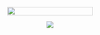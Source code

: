 <div align = "center">  
<a href="https://www.gitanimals.org/en_US?utm_medium=image&utm_source=gimgyuwon&utm_content=line">
  <img
    src="https://render.gitanimals.org/lines/gimgyuwon?pet-id=681469588072833002"
    width="200"
    height="20"
  />
</a>
</div>

<p align="center">
  <a href="https://skillicons.dev">
    <img src="https://skillicons.dev/icons?i=js,ts,react,spring&perline=4" />
  </a>
</p>

